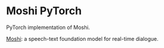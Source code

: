 # Moshi PyTorch

PyTorch implementation of Moshi.

[Moshi](https://arxiv.org/abs/2410.00037): a speech-text foundation model for real-time dialogue.
